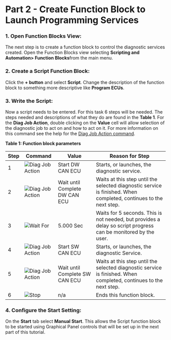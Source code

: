 # Part 2 - Create Function Block to Launch Programming Services

### 1. Open Function Blocks View:

The next step is to create a function block to control the diagnostic services created. Open the Function Blocks view selecting **Scripting and Automation> Function Blocks**from the main menu.

### 2. Create a Script Function Block:

Click the **+ button** and select **Script**. Change the description of the function block to something more descriptive like **Program ECUs**.

### 3. Write the Script:

Now a script needs to be entered. For this task 6 steps will be needed. The steps needed and descriptions of what they do are found in the **Table 1**. For the **Diag Job Action**, double clicking on the **Value** cell will allow selection of the diagnostic job to act on and how to act on it. For more information on this command see the help for the [Diag Job Action command](../../vehicle-spy-main-menus/main-menu-scripting-and-automation/function-blocks/function-blocks-types/script-type-function-block-commands/script-type-function-block-command-diag-job-action.md).

**Table 1: Function block parameters**



| Step | Command                                                                                    | Value                          | Reason for Step                                                                                                    |
| ---- | ------------------------------------------------------------------------------------------ | ------------------------------ | ------------------------------------------------------------------------------------------------------------------ |
| 1    | ![](https://cdn.intrepidcs.net/support/VehicleSpy/assets/Disgnosticssm.gif)Diag Job Action | Start DW CAN ECU               | Starts, or launches, the diagnostic service.                                                                       |
| 2    | ![](https://cdn.intrepidcs.net/support/VehicleSpy/assets/Disgnosticssm.gif)Diag Job Action | Wait until Complete DW CAN ECU | Waits at this step until the selected diagnostic service is finished.  When completed, continues to the next step. |
| 3    | ![](https://cdn.intrepidcs.net/support/VehicleSpy/assets/WaitClocksm.gif)Wait For          | 5.000 Sec                      | Waits for 5 seconds.  This is not needed, but provides a delay so script progress can be monitored by the user.    |
| 4    | ![](https://cdn.intrepidcs.net/support/VehicleSpy/assets/Disgnosticssm.gif)Diag Job Action | Start SW CAN ECU               | Starts, or launches, the diagnostic Service.                                                                       |
| 5    | ![](https://cdn.intrepidcs.net/support/VehicleSpy/assets/Disgnosticssm.gif)Diag Job Action | Wait until Complete SW CAN ECU | Waits at this step until the selected diagnostic service is finished.  When completed, continues to the next step. |
| 6    | ![](https://cdn.intrepidcs.net/support/VehicleSpy/assets/Stopsm.gif)Stop                   | n/a                            | Ends this function block.                                                                                          |



### 4. Configure the Start Setting:

On the **Start** tab select **Manual Start**. This allows the Script function block to be started using Graphical Panel controls that will be set up in the next part of this tutorial.
